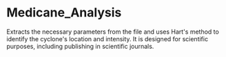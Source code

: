 # Medicane_Analysis
Extracts the necessary parameters from the file and uses Hart's method to identify the cyclone's location and intensity. It is designed for scientific purposes, including publishing in scientific journals.
